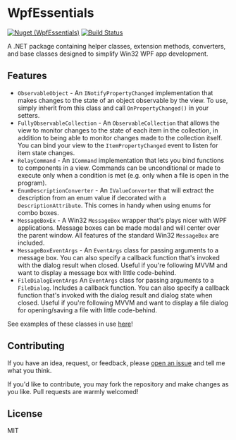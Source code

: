 # WpfEssentials
[![Nuget (WpfEssentials)](https://img.shields.io/nuget/v/WpfEssentials)](https://www.nuget.org/packages/WpfEssentials/)
[![Build Status](https://github.com/whampson/WpfEssentials/workflows/.github/workflows/dotnetcore.yml/badge.svg)](https://github.com/whampson/WpfEssentials/actions)

A .NET package containing helper classes, extension methods, converters, and
base classes designed to simplify Win32 WPF app development.

## Features
- `ObservableObject` - An `INotifyPropertyChanged` implementation that makes
changes to the state of an object observable by the view. To use, simply inherit
from this class and call `OnPropertyChanged()` in your setters.
- `FullyObservableCollection` - An `ObservableCollection` that allows the view
to monitor changes to the state of each item in the collection, in addition to
being able to monitor changes made to the collection itself. You can bind your
view to the `ItemPropertyChanged` event to listen for item state changes.
- `RelayCommand` - An `ICommand` implementation that lets you bind functions to
components in a view. Commands can be unconditional or made to execute only when
a condition is met (e.g. only when a file is open in the program).
- `EnumDescriptionConverter` - An `IValueConverter` that will extract the
description from an enum value if decorated with a `DescriptionAttribute`. This
comes in handy when using enums for combo boxes.
- `MessageBoxEx` - A Win32 `MessageBox` wrapper that's plays nicer with WPF
applications. Message boxes can be made modal and will center over the parent
window. All features of the standard Win32 `MessageBox` are included.
- `MessageBoxEventArgs` - An `EventArgs` class for passing arguments to a
message box. You can also specify a callback function that's invoked with the
dialog result when closed. Useful if you're following MVVM and want to display a
message box with little code-behind.
- `FileDialogEventArgs` An `EventArgs` class for passing arguments to a
`FileDialog`. Includes a callback function. You can also specify a callback
function that's invoked with the dialog result and dialog state when closed.
Useful if you're following MVVM and want to display a file dialog for
opening/saving a file with little code-behind.

See examples of these classes in use [here](https://github.com/whampson/WpfEssentials/tree/master/WpfEssentials.Examples)!

## Contributing
If you have an idea, request, or feedback, please [open an issue](https://github.com/whampson/WpfEssentials/issues/new)
and tell me what you think.

If you'd like to contribute, you may fork the repository and make changes as
you like. Pull requests are warmly welcomed!

## License
MIT
